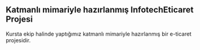 **Katmanlı mimariyle hazırlanmış InfotechEticaret Projesi**
-----------
Kursta ekip halinde yaptığımız katmanlı mimariyle hazırlanmış bir e-ticaret projesidir.
